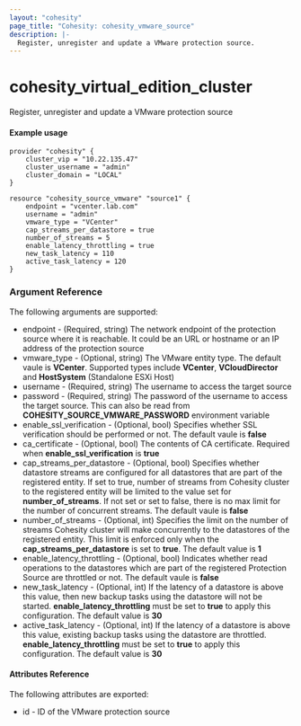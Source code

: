 ```yaml
---
layout: "cohesity"
page_title: "Cohesity: cohesity_vmware_source"
description: |-
  Register, unregister and update a VMware protection source.
---
```


# cohesity\_virtual\_edition\_cluster

Register, unregister and update a VMware protection source

#### Example usage
```
provider "cohesity" {
	cluster_vip = "10.22.135.47"
	cluster_username = "admin"
	cluster_domain = "LOCAL"
}

resource "cohesity_source_vmware" "source1" {
	endpoint = "vcenter.lab.com"
	username = "admin"
	vmware_type = "VCenter"
	cap_streams_per_datastore = true
	number_of_streams = 5
	enable_latency_throttling = true
	new_task_latency = 110
	active_task_latency = 120
}
```
### Argument Reference
The following arguments are supported:
- endpoint - (Required, string) The network endpoint of the protection source where it is reachable. It could be an URL or hostname or an IP address of the protection source
- vmware_type - (Optional, string) The VMware entity type. The default vaule is **VCenter**. Supported types include **VCenter**, **VCloudDirector** and **HostSystem** (Standalone ESXi Host)
- username - (Required, string) The username to access the target source
- password - (Required, string) The password of the username to access the target source. This can also be read from **COHESITY_SOURCE_VMWARE_PASSWORD** environment variable
- enable_ssl_verification - (Optional, bool) Specifies whether SSL verification should be performed or not. The default vaule is **false**
- ca_certificate - (Optional, bool) The contents of CA certificate. Required when **enable_ssl_verification** is **true**
- cap_streams_per_datastore - (Optional, bool) Specifies whether datastore streams are configured for all datastores that are part of the registered entity. If set
				to true, number of streams from Cohesity cluster to the registered entity will be limited to the value set for **number_of_streams**. If
				not set or set to false, there is no max limit for the number of concurrent streams. The default vaule is **false**
- number_of_streams - (Optional, int) Specifies the limit on the number of streams Cohesity cluster will make concurrently to the datastores
				of the registered entity. This limit is enforced only when the **cap_streams_per_datastore** is set to **true**. The default value is **1**
- enable_latency_throttling - (Optional, bool) Indicates whether read operations to the datastores which are part of the registered Protection Source are throttled or not.
The default vaule is **false**
- new_task_latency - (Optional, int) If the latency of a datastore is above this value, then new backup tasks using the datastore will not be started. **enable_latency_throttling** must be set to **true** to apply this configuration. The default value is **30**
- active_task_latency - (Optional, int) If the latency of a datastore is above this value, existing backup tasks using the datastore are throttled. **enable_latency_throttling** must be set to **true** to apply this configuration. The default value is **30**

#### Attributes Reference
The following attributes are exported:
- id - ID of the VMware protection source